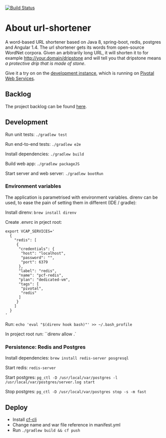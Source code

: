 [![Build Status](https://travis-ci.org/bengro/url-shortener.svg?branch=master)](https://travis-ci.org/bengro/url-shortener)

# About url-shortener
A word-based URL shortener based on Java 8, spring-boot, redis, postgres and Angular 1.4. The url shortener gets its words from open-source WordNet corpora.
Given an arbitrarily long URL, it will shorten it to for example http://your.domain/dripstone and will tell you that dripstone means *a protective drip that is made of stone*.

Give it a try on on the [development instance](http://bengro-url-shortener.cfapps.io/), which is running on [Pivotal Web Services](http://run.pivotal.io/).

## Backlog
The project backlog can be found [here](https://www.pivotaltracker.com/n/projects/1373074).

## Development

Run unit tests:
``./gradlew test``

Run end-to-end tests:
``./gradlew e2e``

Install dependencies:
``./gradlew build``

Build web app:
``./gradlew packageJS``

Start server and web server:
``./gradlew bootRun``

### Environment variables
The application is parametrised with environment variables. direnv can be used, to ease the pain of setting them in different (IDE / gradle):

Install direnv: 
``brew install direnv``

Create .envrc in prject root:

    export VCAP_SERVICES='
      {
        "redis": [
         {
          "credentials": {
           "host": "localhost",
           "password": "",
           "port": 6379
          },
          "label": "redis",
          "name": "pcf-redis",
          "plan": "dedicated-vm",
          "tags": [
           "pivotal",
           "redis"
          ]
         }
        ]
      }
    '

Run:
``echo 'eval "$(direnv hook bash)"' >> ~/.bash_profile``

In project root run:
``direnv allow .`

### Persistence: Redis and Postgres

Install dependencies: ``brew install redis-server posgresql``

Start redis: ``redis-server``

Start postgres: ``pg_ctl -D /usr/local/var/postgres -l /usr/local/var/postgres/server.log start``

Stop postgres: ``pg_ctl -D /usr/local/var/postgres stop -s -m fast``

## Deploy
* Install [cf-cli ](https://github.com/cloudfoundry/cli)
* Change name and war file reference in manifest.yml
* Run ``./gradlew build && cf push``
